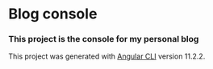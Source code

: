# Blog console

### This project is the console for my personal blog

This project was generated with [Angular CLI](https://github.com/angular/angular-cli) version 11.2.2.


